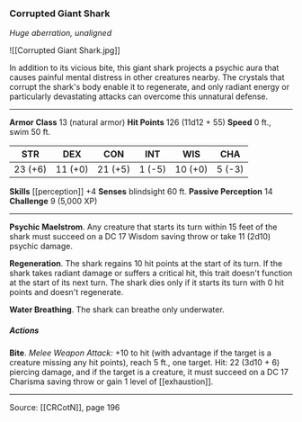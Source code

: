 ### Corrupted Giant Shark
_Huge aberration, unaligned_

![[Corrupted Giant Shark.jpg]]

In addition to its vicious bite, this giant shark projects a psychic aura that causes painful mental distress in other creatures nearby. The crystals that corrupt the shark's body enable it to regenerate, and only radiant energy or particularly devastating attacks can overcome this unnatural defense.




---

**Armor Class** 13 (natural armor)
**Hit Points** 126 (11d12 + 55)
**Speed** 0 ft., swim 50 ft.

| STR     | DEX     | CON     | INT     | WIS     | CHA     |
|---------|---------|---------|---------|---------|---------|
| 23 (+6) | 11 (+0) | 21 (+5) | 1 (-5) | 10 (+0) | 5 (-3) |

**Skills** [[perception]] +4
**Senses** blindsight 60 ft.
**Passive Perception** 14
**Challenge** 9 (5,000 XP)

---

**Psychic Maelstrom**. Any creature that starts its turn within 15 feet of the shark must succeed on a DC 17 Wisdom saving throw or take 11 (2d10) psychic damage.

**Regeneration**. The shark regains 10 hit points at the start of its turn. If the shark takes radiant damage or suffers a critical hit, this trait doesn't function at the start of its next turn. The shark dies only if it starts its turn with 0 hit points and doesn't regenerate.

**Water Breathing**. The shark can breathe only underwater.

##### Actions
**Bite**. _Melee Weapon Attack:_ +10 to hit (with advantage if the target is a creature missing any hit points), reach 5 ft., one target. Hit: 22 (3d10 + 6) piercing damage, and if the target is a creature, it must succeed on a DC 17 Charisma saving throw or gain 1 level of [[exhaustion]].


---

Source: [[CRCotN]], page 196